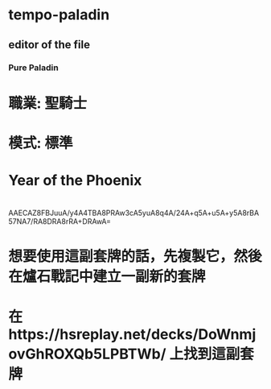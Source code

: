 # tempo-paladin
## editor of the file

### Pure Paladin
# 職業: 聖騎士
# 模式: 標準
# Year of the Phoenix
#
#
AAECAZ8FBJuuA/y4A4TBA8PRAw3cA5yuA8q4A/24A+q5A+u5A+y5A8rBA57NA7/RA8DRA8rRA+DRAwA=
# 想要使用這副套牌的話，先複製它，然後在爐石戰記中建立一副新的套牌
# 在https://hsreplay.net/decks/DoWnmjovGhROXQb5LPBTWb/ 上找到這副套牌

